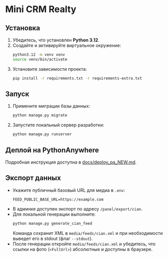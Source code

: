 # Mini CRM Realty

## Установка
1. Убедитесь, что установлен **Python 3.12**.
2. Создайте и активируйте виртуальное окружение:
   ```bash
   python3.12 -m venv venv
   source venv/bin/activate
   ```
3. Установите зависимости проекта:
   ```bash
   pip install -r requirements.txt -r requirements-extra.txt
   ```

## Запуск
1. Примените миграции базы данных:
   ```bash
   python manage.py migrate
   ```
2. Запустите локальный сервер разработки:
   ```bash
   python manage.py runserver
   ```

## Деплой на PythonAnywhere
Подробная инструкция доступна в [docs/deploy_pa_NEW.md](docs/deploy_pa_NEW.md).

## Экспорт данных
- Укажите публичный базовый URL для медиа в `.env`:
  ```env
  FEED_PUBLIC_BASE_URL=https://example.com
  ```
- В админке доступен экспорт по адресу `/panel/export/cian`.
- Для локальной генерации выполните:
  ```bash
  python manage.py generate_cian_feed
  ```
  Команда сохранит XML в `media/feeds/cian.xml` и при необходимости выведет его в stdout (флаг `--stdout`).
- После генерации откройте `media/feeds/cian.xml` и убедитесь, что ссылки на фото (`<FullUrl>`) абсолютные и доступны в браузере.
